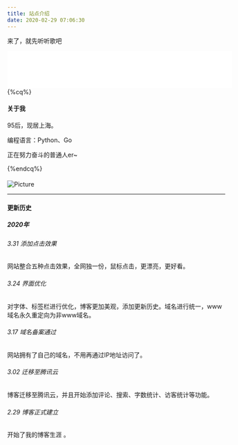 ```yaml
---
title: 站点介绍
date: 2020-02-29 07:06:30
---
```


来了，就先听听歌吧
<iframe frameborder="no" border="0" marginwidth="0" marginheight="0" width=520 height=86 src="//music.163.com/outchain/player?type=2&id=516849385&auto=1&height=66"></iframe>
{%cq%}

#### <i class="fa fa-paper-plane" aria-hidden="true"></i> 关于我

95后，现居上海。

编程语言：Python、Go

正在努力奋斗的普通人er~

{%endcq%}

#### 

![Picture](http://5b0988e595225.cdn.sohucs.com/images/20190715/c71fa05b8ba44f0ab7086bab1e2aa7d2.gif)

---

#### <i class="fa fa-pencil" aria-hidden="true"></i> 更新历史

##### 2020年

###### 3.31 添加点击效果

网站整合五种点击效果，全网独一份，鼠标点击，更漂亮，更好看。

###### 3.24 界面优化

对字体、标签栏进行优化，博客更加美观，添加更新历史。域名进行统一，www域名永久重定向为非www域名。

###### 3.17 域名备案通过

网站拥有了自己的域名，不用再通过IP地址访问了。

###### 3.02 迁移至腾讯云

博客迁移至腾讯云，并且开始添加评论、搜索、字数统计、访客统计等功能。

###### 2.29 博客正式建立

开始了我的博客生涯 。


